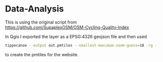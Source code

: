 # Data-Analysis

This is using the original script from https://github.com/SupaplexOSM/OSM-Cycling-Quality-Index


In Qgis I exported the layer as a EPSG:4326 geojson file and then used
```bash
tippecanoe --output out.pmtiles --smallest-maximum-zoom-guess=18 -rg --drop-densest-as-needed --extend-zooms-if-still-dropping --force --layer=default output.geojson
```
to create the pmtiles for the website.
